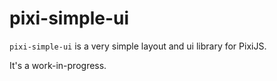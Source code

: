# pixi-simple-ui

`pixi-simple-ui` is a very simple layout and ui library for PixiJS.

It's a work-in-progress.